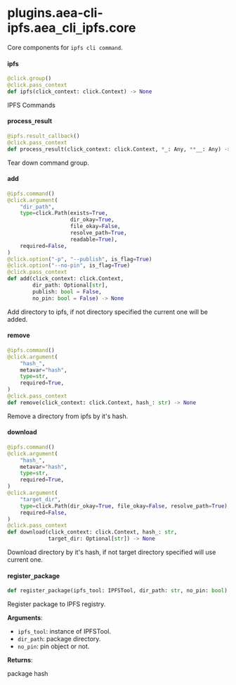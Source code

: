 <a id="plugins.aea-cli-ipfs.aea_cli_ipfs.core"></a>

# plugins.aea-cli-ipfs.aea`_`cli`_`ipfs.core

Core components for `ipfs cli command`.

<a id="plugins.aea-cli-ipfs.aea_cli_ipfs.core.ipfs"></a>

#### ipfs

```python
@click.group()
@click.pass_context
def ipfs(click_context: click.Context) -> None
```

IPFS Commands

<a id="plugins.aea-cli-ipfs.aea_cli_ipfs.core.process_result"></a>

#### process`_`result

```python
@ipfs.result_callback()
@click.pass_context
def process_result(click_context: click.Context, *_: Any, **__: Any) -> None
```

Tear down command group.

<a id="plugins.aea-cli-ipfs.aea_cli_ipfs.core.add"></a>

#### add

```python
@ipfs.command()
@click.argument(
    "dir_path",
    type=click.Path(exists=True,
                    dir_okay=True,
                    file_okay=False,
                    resolve_path=True,
                    readable=True),
    required=False,
)
@click.option("-p", "--publish", is_flag=True)
@click.option("--no-pin", is_flag=True)
@click.pass_context
def add(click_context: click.Context,
        dir_path: Optional[str],
        publish: bool = False,
        no_pin: bool = False) -> None
```

Add directory to ipfs, if not directory specified the current one will be added.

<a id="plugins.aea-cli-ipfs.aea_cli_ipfs.core.remove"></a>

#### remove

```python
@ipfs.command()
@click.argument(
    "hash_",
    metavar="hash",
    type=str,
    required=True,
)
@click.pass_context
def remove(click_context: click.Context, hash_: str) -> None
```

Remove a directory from ipfs by it's hash.

<a id="plugins.aea-cli-ipfs.aea_cli_ipfs.core.download"></a>

#### download

```python
@ipfs.command()
@click.argument(
    "hash_",
    metavar="hash",
    type=str,
    required=True,
)
@click.argument(
    "target_dir",
    type=click.Path(dir_okay=True, file_okay=False, resolve_path=True),
    required=False,
)
@click.pass_context
def download(click_context: click.Context, hash_: str,
             target_dir: Optional[str]) -> None
```

Download directory by it's hash, if not target directory specified will use current one.

<a id="plugins.aea-cli-ipfs.aea_cli_ipfs.core.register_package"></a>

#### register`_`package

```python
def register_package(ipfs_tool: IPFSTool, dir_path: str, no_pin: bool) -> str
```

Register package to IPFS registry.

**Arguments**:

- `ipfs_tool`: instance of IPFSTool.
- `dir_path`: package directory.
- `no_pin`: pin object or not.

**Returns**:

package hash

